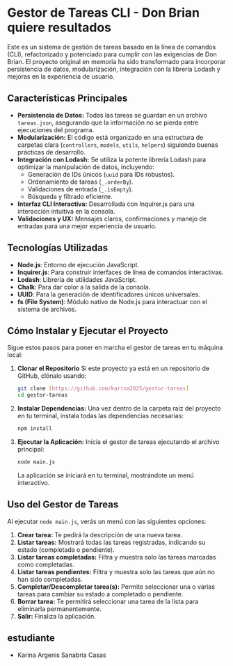 # Gestor de Tareas CLI - Don Brian quiere resultados

Este es un sistema de gestión de tareas basado en la línea de comandos (CLI), refactorizado y potenciado para cumplir con las exigencias de Don Brian. El proyecto original en memoria ha sido transformado para incorporar persistencia de datos, modularización, integración con la librería Lodash y mejoras en la experiencia de usuario.

## Características Principales

* **Persistencia de Datos:** Todas las tareas se guardan en un archivo `tareas.json`, asegurando que la información no se pierda entre ejecuciones del programa.
* **Modularización:** El código está organizado en una estructura de carpetas clara (`controllers`, `models`, `utils`, `helpers`) siguiendo buenas prácticas de desarrollo.
* **Integración con Lodash:** Se utiliza la potente librería Lodash para optimizar la manipulación de datos, incluyendo:
    * Generación de IDs únicos (`uuid` para IDs robustos).
    * Ordenamiento de tareas (`_.orderBy`).
    * Validaciones de entrada (`_.isEmpty`).
    * Búsqueda y filtrado eficiente.
* **Interfaz CLI Interactiva:** Desarrollada con Inquirer.js para una interacción intuitiva en la consola.
* **Validaciones y UX:** Mensajes claros, confirmaciones y manejo de entradas para una mejor experiencia de usuario.

## Tecnologías Utilizadas

* **Node.js**: Entorno de ejecución JavaScript.
* **Inquirer.js**: Para construir interfaces de línea de comandos interactivas.
* **Lodash**: Librería de utilidades JavaScript.
* **Chalk**: Para dar color a la salida de la consola.
* **UUID**: Para la generación de identificadores únicos universales.
* **fs (File System)**: Módulo nativo de Node.js para interactuar con el sistema de archivos.

## Cómo Instalar y Ejecutar el Proyecto

Sigue estos pasos para poner en marcha el gestor de tareas en tu máquina local:

1.  **Clonar el Repositorio**
    Si este proyecto ya está en un repositorio de GitHub, clónalo usando:
    ```bash
    git clone [https://github.com/karina2025/gestor-tareas]
    cd gestor-tareas
    ```

2.  **Instalar Dependencias:**
    Una vez dentro de la carpeta raíz del proyecto en tu terminal, instala todas las dependencias necesarias:
    ```bash
    npm install
    ```

3.  **Ejecutar la Aplicación:**
    Inicia el gestor de tareas ejecutando el archivo principal:
    ```bash
    node main.js
    ```

    La aplicación se iniciará en tu terminal, mostrándote un menú interactivo.

## Uso del Gestor de Tareas

Al ejecutar `node main.js`, verás un menú con las siguientes opciones:

1.  **Crear tarea:** Te pedirá la descripción de una nueva tarea.
2.  **Listar tareas:** Mostrará todas las tareas registradas, indicando su estado (completada o pendiente).
3.  **Listar tareas completadas:** Filtra y muestra solo las tareas marcadas como completadas.
4.  **Listar tareas pendientes:** Filtra y muestra solo las tareas que aún no han sido completadas.
5.  **Completar/Descompletar tarea(s):** Permite seleccionar una o varias tareas para cambiar su estado a completado o pendiente.
6.  **Borrar tarea:** Te permitirá seleccionar una tarea de la lista para eliminarla permanentemente.
7.  **Salir:** Finaliza la aplicación.

## estudiante 

* Karina Argenis Sanabria Casas

